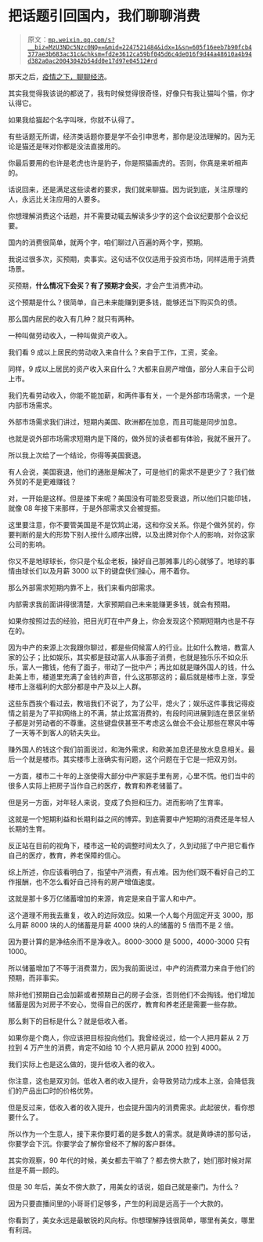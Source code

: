# 把话题引回国内，我们聊聊消费

> 原文：[`mp.weixin.qq.com/s?__biz=MzU3NDc5Nzc0NQ==&mid=2247521484&idx=1&sn=605f16eeb7b90fcb4377ae3b683ac31c&chksm=fd2e3612ca59bf045d6c4de016f9d44a48610a4b94d382a0ac20043042b54dd0e17d97e04512#rd`](http://mp.weixin.qq.com/s?__biz=MzU3NDc5Nzc0NQ==&mid=2247521484&idx=1&sn=605f16eeb7b90fcb4377ae3b683ac31c&chksm=fd2e3612ca59bf045d6c4de016f9d44a48610a4b94d382a0ac20043042b54dd0e17d97e04512#rd)

那天之后，[疫情之下，聊聊经济](http://mp.weixin.qq.com/s?__biz=MzU0MjYwNDU2Mw==&mid=2247509168&idx=2&sn=976c32a643f41161eca18d7caf10808d&chksm=fb1ac8cccc6d41dad62f98c8d19c779461c3a792503f06219e84f49d168ec4942c8d78fc843e&scene=21#wechat_redirect)。 

其实我觉得我该说的都说了，我有时候觉得很奇怪，好像只有我让猫叫个猫，你才认得它。

如果我给猫起个名字叫咪，你就不认得了。

有些话题无所谓，经济类话题你要是学不会引申思考，那你是没法理解的。因为无论是猫还是咪对你都是没法直接用的。 

你最后要用的也许是老虎也许是豹子，你是照猫画虎的。否则，你真是来听相声的。

话说回来，还是满足这些读者的要求，我们就来聊猫。因为说到底，关注原理的人，永远比关注应用的人要多。

你想理解消费这个话题，并不需要动辄去解读多少字的这个会议纪要那个会议纪要。 

国内的消费很简单，就两个字，咱们聊过八百遍的两个字，预期。

我说过很多次，买预期，卖事实。这句话不仅仅适用于投资市场，同样适用于消费场景。

买预期，**什么情况下会买？有了预期才会买**，才会产生消费冲动。

这个预期是什么？很简单，自己未来能赚到更多钱，能够还当下购买负的债。 

那么国内居民的收入有几种？就只有两种。 

一种叫做劳动收入，一种叫做资产收入。

我们看 9 成以上居民的劳动收入来自什么？来自于工作，工资，奖金。 

同样，9 成以上居民的资产收入来自什么？大都来自房产增值，部分人来自于公司上市。 

我们先看劳动收入，你能不能加薪，和两件事有关，一个是外部市场需求，一个是内部市场需求。 

外部市场需求我们讲过，短期内美国、欧洲都在加息，而且可能是同步加息。 

也就是说外部市场需求短期内是下降的，做外贸的读者都有体验，我就不展开了。 

所以我上次给了一个结论，你得等美国衰退。 

有人会说，美国衰退，他们的通胀是解决了，可是他们的需求不是更少了？我们做外贸的不是更难赚钱？ 

对，一开始是这样。但是接下来呢？美国没有可能忍受衰退，所以他们只能印钱，就像 08 年接下来那样，于是外部需求又会被提振。

这里要注意，你不要管美国是不是饮鸩止渴，这和你没关系。你是个做外贸的，你要判断的是大的形势下别人按什么顺序出牌，以及出牌对你个人的影响，对你这家公司的影响。 

你又不是地球球长，你只是个私企老板，操好自己那摊事儿的心就够了。地球的事情由球长们以及月薪 3000 以下的键盘侠们操心，用不着你。

那么外部需求短期内靠不上，我们来看内部需求。 

内部需求我前面讲得很清楚，大家预期自己未来能赚更多钱，就会有预期。 

如果你按照过去的经验，把目光盯在中产身上，你会发现这个预期短期内也是不存在的。 

因为中产的来源上次我跟你聊过，都是些伺候富人的行业。比如什么教培，教富人家的公子；比如娱乐，其实都是鼓动富人从事面子消费，也就是独乐乐不如众乐乐，富人一撒钱，他有了面子，带动了一批中产；再比如就是赚外国人的钱，什么赴美上市，楼道里充满了金钱的声音，什么这那那这的；最后就是楼市上涨，享受楼市上涨福利的大部分都是中产及以上人群。 

这些东西挨个看过去，教培我们不说了，为了公平，熄火了；娱乐这件事我记得疫情之前是为了平抑网络上的不满，禁止炫富消费的，有段时间进展到连在景区坐轿子都是对劳动者的不尊重。这些键盘侠甚至不考虑这么做会不会让那些在寒风中等了一天等不到客人的轿夫失业。 

赚外国人的钱这个我们前面说过，和海外需求，和欧美加息还是放水息息相关。最后一个就是楼市。其实楼市上涨确实有问题，这个问题在于它是一把双刃剑。 

一方面，楼市二十年的上涨使得大部分中产家庭手里有房，心里不慌。他们当中的很多人实际上把房子当作自己的医疗，教育和养老储蓄了。

但是另一方面，对年轻人来说，变成了负担和压力。进而影响了生育率。

这就是一个短期利益和长期利益之间的博弈。到底需要中产短期的消费还是年轻人长期的生育。

反正站在目前的视角下，楼市这一轮的调整时间太久了，久到动摇了中产把它看作自己的医疗，教育，养老保障的信心。 

综上所述，你应该看明白了，指望中产消费，有点难。因为他们既不看好自己的工作报酬，也不怎么看好自己持有的房产增值速度。 

这就是那十多万亿储蓄增加的来源，肯定是来自于富人和中产。 

这个道理不用我去重复，收入的边际效应。如果一个人每个月固定开支 3000，那么月薪 8000 块的人的储蓄是月薪 4000 块的人的储蓄的 5 倍而不是 2 倍。

因为要计算的是净结余而不是净收入。8000-3000 是 5000，4000-3000 只有 1000。 

所以储蓄增加了不等于消费潜力，因为我前面说过，中产的消费潜力来自于他们的预期，而非事实。 

除非他们预期自己会加薪或者预期自己的房子会涨，否则他们不会掏钱。他们增加储蓄是因为对房子不安心，觉得自己的医疗，教育和养老还是需要一些存款。 

那么剩下的目标是什么？就是低收入者。 

如果你是个商人，你应该把目标投向他们。我曾经说过，给一个人把月薪从 2 万拉到 4 万产生的消费，肯定不如给 10 个人把月薪从 2000 拉到 4000。 

我们实际上也是这么做的，提升低收入者的收入。 

你注意，这也是双刃剑。低收入者的收入提升，会导致劳动力成本上涨，会降低我们的产品出口时的价格优势。 

但是反过来，低收入者的收入提升，也会提升国内的消费需求。此起彼伏，看你想要什么了。 

所以作为一个生意人，接下来你要盯着的是多数人的需求。就是黄峥讲的那句话，你要学会下沉。你要学会了解你曾经不了解的客户群体。 

其实你观察，90 年代的时候，美女都去干嘛了？都去傍大款了，她们那时候对屌丝是不屑一顾的。 

但是 30 年后，美女不傍大款了，用美女的话说，姐自己就是豪门。为什么？ 

因为只要直播间里的小哥哥们足够多，产生的利润是远高于一个大款的。 

你看到了，美女永远是最敏锐的风向标。你想理解挣钱很简单，哪里有美女，哪里有利润。